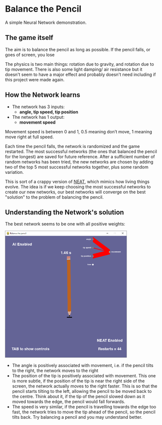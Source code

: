 # Balance the Pencil

A simple Neural Network demonstration.

## The game itself

The aim is to balance the pencil as long as possible. If the pencil falls, or goes of screen, you lose

The physics is two main things: rotation due to gravity, and rotation due to tip movement. There is also some light damping/ air resistance but it doesn't seem to have a major effect and probably doesn't need including if this project were made again.

## How the Network learns

-   The network has 3 inputs: 
	- **angle, tip speed, tip position**
-   The network has 1 output:
	- **movement speed**

Movement speed is between 0 and 1, 0.5 meaning don’t move, 1 meaning move right at full speed.

Each time the pencil falls, the network is randomized and the game restarted. The most successful networks (the ones that balanced the pencil for the longest) are saved for future reference. After a sufficient number of random networks has been tried, the new networks are chosen by adding two of the top 5 most successful networks together, plus some random variation.

This is sort of a crappy version of [NEAT](https://en.wikipedia.org/wiki/Neuroevolution_of_augmenting_topologies), which mimics how living things evolve. The idea is if we keep choosing the most successful networks to create our new networks, our best networks will converge on the best "solution" to the problem of balancing the pencil.

## Understanding the Network's solution

The best network seems to be one with all positive weights: 

<img src=https://raw.githubusercontent.com/toronyx/balance-the-pencil/main/pictures/good_solution.png width="400">

-   The angle is positively associated with movement, i.e. if the pencil tilts to the right, the network moves to the right
-   The position of the tip is positively associated with movement. This one is more subtle, if the position of the tip is near the right side of the screen, the network actually moves to the right faster. This is so that the pencil starts tilting to the left, allowing the pencil to be moved back to the centre. Think about it, if the tip of the pencil slowed down as it moved towards the edge, the pencil would fall forwards.
-   The speed is very similar, if the pencil is travelling towards the edge too fast, the network tries to move the tip ahead of the pencil, so the pencil tilts back. Try balancing a pencil and you may understand better.
